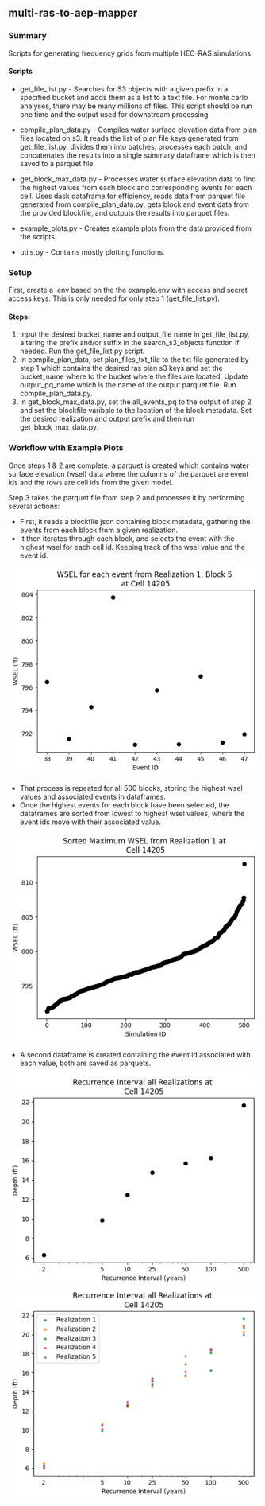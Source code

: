## multi-ras-to-aep-mapper

### Summary
Scripts for generating frequency grids from multiple HEC-RAS simulations.

#### Scripts

- get_file_list.py - Searches for S3 objects with a given prefix in a specified bucket and adds them as a list to a text file. For monte carlo analyses, there
may be many millions of files. This script should be run one time and the output used for downstream processing.

- compile_plan_data.py - Compiles water surface elevation data from plan files located on s3. It reads the list of plan file keys
generated from get_file_list.py, divides them into batches, processes each batch, and concatenates the results into a single summary
dataframe which is then saved to a parquet file.

- get_block_max_data.py - Processes water surface elevation data to find the highest values from each block and corresponding events
for each cell. Uses dask dataframe for efficiency, reads data from parquet file generated from compile_plan_data.py, gets block and event data
from the provided blockfile, and outputs the results into parquet files.

- example_plots.py - Creates example plots from the data provided from the scripts.

- utils.py - Contains mostly plotting functions.

### Setup

First, create a .env based on the the example.env with access and secret access keys. This is only needed for only step 1 (get_file_list.py).

#### Steps:

1. Input the desired bucket_name and output_file name in get_file_list.py, altering the prefix and/or suffix in the search_s3_objects function if needed. Run the get_file_list.py script.
2. In compile_plan_data, set plan_files_txt_file to the txt file generated by step 1 which contains the desired ras plan s3 keys and set the bucket_name where to the bucket where the files are located. Update output_pq_name which is the name of the output parquet file. Run compile_plan_data.py.
3. In get_block_max_data.py, set the all_events_pq to the output of step 2 and set the blockfile varibale to the location of the block metadata. Set the desired realization and output prefix and then run get_block_max_data.py.

### Workflow with Example Plots

Once steps 1 & 2 are complete, a parquet is created which contains water surface elevation (wsel) data where the columns of the parquet are event ids and the rows are cell ids from the given model.

Step 3 takes the parquet file from step 2 and processes it by performing several actions:
- First, it reads a blockfile json containing block metadata, gathering the events from each block from a given realization.
- It then iterates through each block, and selects the event with the highest wsel for each cell id. Keeping track of the wsel value and the event id.

![In this example, Block 5 has 10 events, and event 41 is the highest for cell 14205, so that event id and value would be selected for cell 14205](wsel_per_event.png)

- That process is repeated for all 500 blocks, storing the highest wsel values and associated events in dataframes.
- Once the highest events for each block have been selected, the dataframes are sorted from lowest to highest wsel values, where the event ids move with their associated value.

![The result is a dataframe containing sorted 500 WSEL values for each cell id illustrated here using cell 14205](sorted_max_wsel.png)

- A second dataframe is created containing the event id associated with each value, both are saved as parquets.

![With the new parquets, several types of analysis can be done including calculating depths by subtracting the max WSEL values from minimum water surface from each cell and calculating recurrence intervals.](recurrence_int_one_real.png)
![This can also be done for all realizations at a given cell to illustrate uncertainty, especially as the recurrence interval increases.](recurrence_int_all_reals.png)
